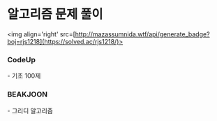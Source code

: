 # 알고리즘 문제 풀이
<img align='right' src=[http://mazassumnida.wtf/api/generate_badge?boj=rjs1218](https://solved.ac/rjs1218/)>

<h3><b>CodeUp</b></h3>
- 기초 100제

<h3>BEAKJOON</b></h3>
- 그리디 알고리즘</br>
